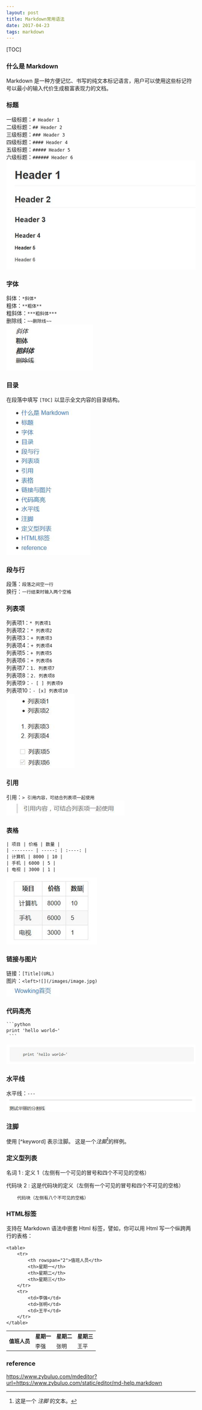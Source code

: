 ```yaml
---
layout: post
title: Markdown常用语法
date: 2017-04-23 
tags: markdown
---
```


[TOC]  

### 什么是 Markdown
Markdown 是一种方便记忆、书写的纯文本标记语言，用户可以使用这些标记符号以最小的输入代价生成极富表现力的文档。  

### 标题 
一级标题：`# Header 1`  
二级标题：`## Header 2`           
三级标题：`### Header 3`           
四级标题：`#### Header 4`           
五级标题：`##### Header 5`            
六级标题：`###### Header 6`  
<left>![标题](/images/posts/markdown_syntax/header.jpg)</left>

### 字体
斜体：`*斜体*`  
粗体：`**粗体**`  
粗斜体：`***粗斜体***`  
删除线：`~~删除线~~`  
<left>![字体](/images/posts/markdown_syntax/font.jpg)</left>

### 目录
在段落中填写 `[TOC]` 以显示全文内容的目录结构。
<left>![目录](/images/posts/markdown_syntax/catalogue.jpg)</left>

### 段与行
段落：`段落之间空一行`  
换行：`一行结束时输入两个空格`  

### 列表项
列表项1：`* 列表项1`  
列表项2：`* 列表项2`  
列表项3：`+ 列表项3`  
列表项4：`+ 列表项4`  
列表项5：`+ 列表项5`  
列表项6：`+ 列表项6`  
列表项7：`1. 列表项7`  
列表项8：`2. 列表项8`  
列表项9：`- [ ] 列表项9`  
列表项10：`- [x] 列表项10`  
<left>![列表项](/images/posts/markdown_syntax/list.jpg)</left>

### 引用
引用：`> 引用内容，可结合列表项一起使用`  
<left>![引用](/images/posts/markdown_syntax/reference.jpg)</left>

### 表格
    | 项目 | 价格 | 数量 |
    | -------- | -----: | :----: |
    | 计算机 | 8000 | 10 |
    | 手机 | 6000 | 5 |
    | 电视 | 3000 | 1 |
<left>![表格](/images/posts/markdown_syntax/table.jpg)</left>

### 链接与图片
链接：`[Title](URL)`  
图片：`<left>![](/images/image.jpg)`  
<left>![链接](/images/posts/markdown_syntax/link.jpg)</left>

### 代码高亮
    ```python
    print 'hello world~'
     ```
<left>![代码](/images/posts/markdown_syntax/code.jpg)</left>

### 水平线
水平线：`---`  
<left>![水平线](/images/posts/markdown_syntax/horizontal_rules.jpg)</left>

### 注脚
使用 [^keyword] 表示注脚。
这是一个*注脚*[^footnote]的样例。

### 定义型列表
名词 1
:   定义 1（左侧有一个可见的冒号和四个不可见的空格）

代码块 2
:   这是代码块的定义（左侧有一个可见的冒号和四个不可见的空格）

        代码块（左侧有八个不可见的空格）

### HTML标签
支持在 Markdown 语法中嵌套 Html 标签，譬如，你可以用 Html 写一个纵跨两行的表格：

    <table>
        <tr>
            <th rowspan="2">值班人员</th>
            <th>星期一</th>
            <th>星期二</th>
            <th>星期三</th>
        </tr>
        <tr>
            <td>李强</td>
            <td>张明</td>
            <td>王平</td>
        </tr>
    </table>

<table>
    <tr>
        <th rowspan="2">值班人员</th>
        <th>星期一</th>
        <th>星期二</th>
        <th>星期三</th>
    </tr>
    <tr>
        <td>李强</td>
        <td>张明</td>
        <td>王平</td>
    </tr>
</table>


### reference
https://www.zybuluo.com/mdeditor?url=https://www.zybuluo.com/static/editor/md-help.markdown
  
  
[^footnote]: 这是一个 *注脚* 的文本。